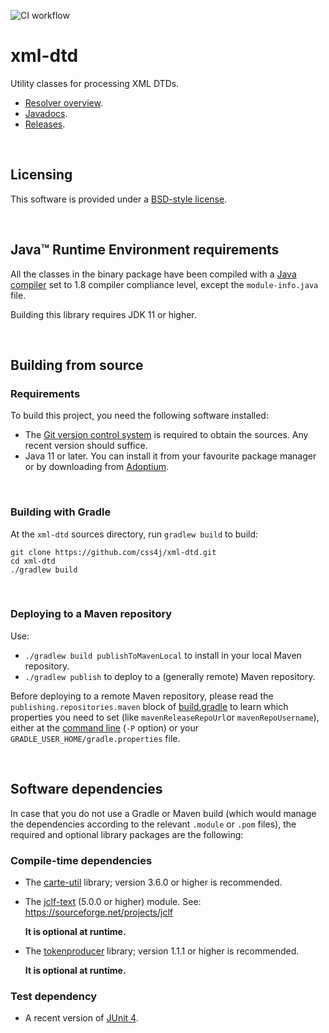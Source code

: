 ![CI workflow](https://github.com/css4j/xml-dtd/actions/workflows/build.yml/badge.svg)

# xml-dtd

Utility classes for processing XML DTDs.

- [Resolver overview](https://css4j.github.io/resolver.html).
- [Javadocs](https://css4j.github.io/api/latest/io.sf.carte.xml.dtd/module-summary.html).
- [Releases](https://github.com/css4j/xml-dtd/releases).

<br/>

## Licensing

This software is provided under a [BSD-style license](LICENSE.txt).

<br/>

## Java™ Runtime Environment requirements

All the classes in the binary package have been compiled with a [Java compiler](https://adoptium.net/)
set to 1.8 compiler compliance level, except the `module-info.java` file.

Building this library requires JDK 11 or higher.

<br/>

## Building from source

### Requirements

To build this project, you need the following software installed:

- The [Git version control system](https://git-scm.com/downloads) is required to
obtain the sources. Any recent version should suffice.
- Java 11 or later. You can install it from your favourite package manager or by
downloading from [Adoptium](https://adoptium.net/).

<br/>

### Building with Gradle

At the `xml-dtd` sources directory, run `gradlew build` to build:

```shell
git clone https://github.com/css4j/xml-dtd.git
cd xml-dtd
./gradlew build
```

<br/>

### Deploying to a Maven repository

Use:
- `./gradlew build publishToMavenLocal` to install in your local Maven repository.
- `./gradlew publish` to deploy to a (generally remote) Maven repository.

Before deploying to a remote Maven repository, please read the
`publishing.repositories.maven` block of
[build.gradle](https://github.com/css4j/xml-dtd/blob/master/build.gradle)
to learn which properties you need to set (like `mavenReleaseRepoUrl`or
`mavenRepoUsername`), either at the [command line](https://docs.gradle.org/current/userguide/build_environment.html#sec:project_properties)
(`-P` option) or your `GRADLE_USER_HOME/gradle.properties` file.

<br/>

## Software dependencies

In case that you do not use a Gradle or Maven build (which would manage the
dependencies according to the relevant `.module` or `.pom` files), the required
and optional library packages are the following:

### Compile-time dependencies

- The [carte-util](https://github.com/css4j/carte-util) library; version 3.6.0
  or higher is recommended.

- The [jclf-text](https://jclf.sourceforge.io/api/io.sf.jclf.text/module-summary.html)
  (5.0.0 or higher) module. See: https://sourceforge.net/projects/jclf

  **It is optional at runtime.**

- The [tokenproducer](https://github.com/css4j/tokenproducer) library; version
  1.1.1 or higher is recommended.

  **It is optional at runtime.**

### Test dependency

- A recent version of [JUnit 4](https://junit.org/junit4/).
